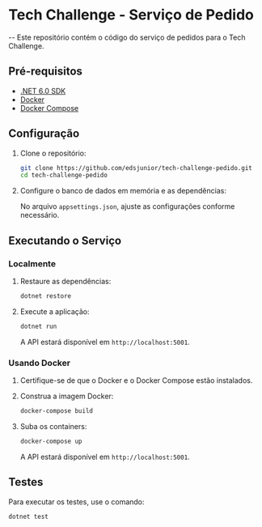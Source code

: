 # Tech Challenge - Serviço de Pedido

-- Este repositório contém o código do serviço de pedidos para o Tech Challenge.

## Pré-requisitos

- [.NET 6.0 SDK](https://dotnet.microsoft.com/download/dotnet/6.0)
- [Docker](https://www.docker.com/get-started)
- [Docker Compose](https://docs.docker.com/compose/install/)

## Configuração

1. Clone o repositório:

    ```bash
    git clone https://github.com/edsjunior/tech-challenge-pedido.git
    cd tech-challenge-pedido
    ```

2. Configure o banco de dados em memória e as dependências:

    No arquivo `appsettings.json`, ajuste as configurações conforme necessário.

## Executando o Serviço

### Localmente

1. Restaure as dependências:

    ```bash
    dotnet restore
    ```

2. Execute a aplicação:

    ```bash
    dotnet run
    ```

    A API estará disponível em `http://localhost:5001`.

### Usando Docker

1. Certifique-se de que o Docker e o Docker Compose estão instalados.

2. Construa a imagem Docker:

    ```bash
    docker-compose build
    ```

3. Suba os containers:

    ```bash
    docker-compose up
    ```

    A API estará disponível em `http://localhost:5001`.

## Testes

Para executar os testes, use o comando:

```bash
dotnet test
